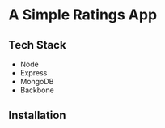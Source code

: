 A Simple Ratings App
====================

Tech Stack
----------
- Node
- Express
- MongoDB
- Backbone

Installation
------------